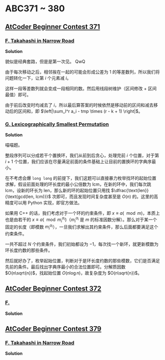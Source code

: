 # ABC371 ~ 380

## [AtCoder Beginner Contest 371](https://atcoder.jp/contests/abc371)

### [F. Takahashi in Narrow Road](https://atcoder.jp/contests/abc371/tasks/abc371_f)

**Solution**

貌似是经典套路，但是是第一次见。 QwQ

由于每次移动之后，相邻挨在一起的可能会形成公差为 $1$ 的等差数列，所以我们将问题转化一下，让第 $i$ 个元素减 $i$。

这样一段等差数列就会变成一段相同的数。然后用线段树维护（区间修改 + 区间最值）即可。

由于前后改变时均减去了 $i$，所以最后算答案的时候依然是移动前的区间和减去移动后的区间和，即 $\left|\sum_l^r a_i - tmp \times (r - k + 1) \right|$。

### [G. Lexicographically Smallest Permutation](https://atcoder.jp/contests/abc371/tasks/abc371_g)

**Solution**

喵喵题。

整段序列可以分成若干个置换环，我们从前到后贪心，处理完前 $i$ 个位置，对于第 $i + 1$ 个位置，我们应该在尽量满足前面的条件基础上让目前的置换环的字典序最小。

在不考虑会爆 `long long` 的前提下，我们这题可以直接暴力枚举找环的起始位置求解，假设前面处理的环长度的最小公倍数为 $\text{lcm}$，在新的环中，我们每次跳 $\text{lcm}$，设新的环长为 $\text{len}$，那么新的环的起始位置只用找 $\dfrac{\text{len}}{\text{gcd(len, lcm)}}$ 次即可，而且发现时间复杂度甚至是 $O(n)$ 的。这里的高精度可以用 Python 实现，即官方做法。

如果用 C++ 的话，我们考虑对于一个环的约束条件，即 $x \equiv a(\mod m)$，本质上也是由若干的 $x \equiv a(\mod m_i^{\alpha_i})$（$m_i^{\alpha_i}$ 是 $m$ 的标准因数分解）。那么对于某一个固定的长度（即模数 $m_i^{\alpha_i}$），一旦我们求解出其约束条件，那么后面都要满足这个约束条件。

一共不超过 $N$ 个约束条件，我们初始都设为 $-1$，每次找一个新环，就更新模数为环长度约数的那些条件。

然后就好办了，枚举起始位置，判断对于是环长度约数的那些模数，它们是否满足先前的条件。最后找出字典序最小的合法位置即可。分解质因数 $O(n\sqrt{n})$，找起始位置 $O(n\log n)$，故复杂度为 $O(n\sqrt{n})$。


## [AtCoder Beginner Contest 372](https://atcoder.jp/contests/abc372)

### [F. ](https://atcoder.jp/contests/abc372/tasks/abc372_f)

**Solution**


## [AtCoder Beginner Contest 379](https://atcoder.jp/contests/abc379)

### [F. Takahashi in Narrow Road](https://atcoder.jp/contests/abc379/tasks/abc379_f)

**Solution**